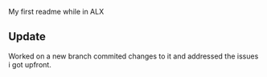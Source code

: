My first readme while in ALX

## Update
Worked on a new branch commited changes to it and addressed the issues i got upfront.

